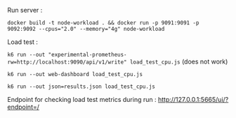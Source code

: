 Run server : 

`docker build -t node-workload . && docker run -p 9091:9091 -p 9092:9092 --cpus="2.0" --memory="4g" node-workload`

Load test :

`k6 run --out "experimental-prometheus-rw=http://localhost:9090/api/v1/write" load_test_cpu.js` (does not work)

`k6 run --out web-dashboard load_test_cpu.js`

`k6 run --out json=results.json load_test_cpu.js`

Endpoint for checking load test metrics during run : http://127.0.0.1:5665/ui/?endpoint=/
